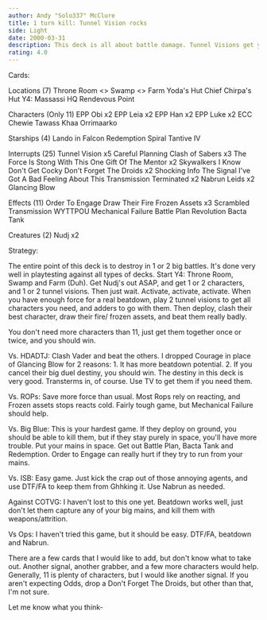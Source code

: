 ```yaml
---
author: Andy "Solo337" McClure
title: 1 turn kill: Tunnel Vision rocks
side: Light
date: 2000-03-31
description: This deck is all about battle damage. Tunnel Visions get your combos together, and the classic Draw Their Fire/ frozen Assets combo locks ghhks.
rating: 4.0
---
```

Cards: 


Locations (7)
Throne Room
<> Swamp
<> Farm
Yoda's Hut
Chief Chirpa's Hut
Y4: Massassi HQ
Rendevous Point

Characters (Only 11)
EPP Obi x2
EPP Leia x2
EPP Han x2
EPP Luke x2
ECC Chewie
Tawass Khaa
Orrimaarko

Starships (4)
Lando in Falcon
Redemption
Spiral
Tantive IV

Interrupts (25)
Tunnel Vision x5
Careful Planning
Clash of Sabers x3
The Force Is Stong With This One
Gift Of The Mentor x2
Skywalkers
I Know
Don't Get Cocky
Don't Forget The Droids x2
Shocking Info
The Signal
I've Got A Bad Feeling About This
Transmission Terminated x2
Nabrun Leids x2
Glancing Blow

Effects (11)
Order To Engage
Draw Their Fire
Frozen Assets x3
Scrambled Transmission
WYTTPOU
Mechanical Failure
Battle Plan
Revolution
Bacta Tank

Creatures (2)
Nudj x2


Strategy: 


The entire point of this deck is to destroy in 1 or 2 big battles. It's done very well in playtesting against all types of decks. Start Y4: Throne Room, Swamp and Farm (Duh). Get Nudj's out ASAP, and get 1 or 2 characters, and 1 or 2 tunnel visions. Then just wait. Activate, activate, activate. When you have enough force for a real beatdown, play 2 tunnel visions to get all characters you need, and adders to go with them. Then deploy, clash their best character, draw their fire/ frozen assets, and beat them really badly.

You don't need more characters than 11, just get them together once or twice, and you should win.

Vs. HDADTJ: Clash Vader and beat the others. I dropped Courage in place of Glancing Blow for 2 reasons: 1. It has more beatdown potential. 2. If you cancel their big duel destiny, you should win. The destiny in this deck is very good.
Transterms in, of course. Use TV to get them if you need them.

Vs. ROPs: Save more force than usual. Most Rops rely on reacting, and Frozen assets stops reacts cold. Fairly tough game, but Mechanical Failure should help.

Vs. Big Blue: This is your hardest game. If they deploy on ground, you should be able to kill them, but if they stay purely in space, you'll have more trouble. Put your mains in space. Get out Battle Plan, Bacta Tank and Redemption. Order to Engage can really hurt if they try to run from your mains.

Vs. ISB: Easy game. Just kick the crap out of those annoying agents, and use DTF/FA to keep them from Ghhking it. Use Nabrun as needed.

Against COTVG: I haven't lost to this one yet. Beatdown works well, just don't let them capture any of your big mains, and kill them with weapons/attrition.

Vs Ops: I haven't tried this game, but it should be easy. DTF/FA, beatdown and Nabrun.


There are a few cards that I would like to add, but don't know what to take out. Another signal, another grabber, and a few more characters would help. Generally, 11 is plenty of characters, but I would like another signal. If you aren't expecting Odds, drop a Don't Forget The Droids, but other than that, I'm not sure.

Let me know what you think-
